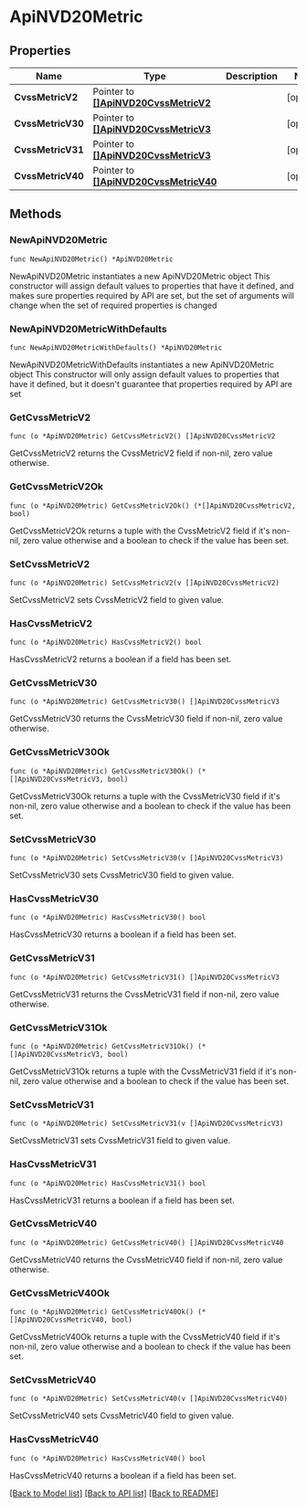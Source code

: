 # ApiNVD20Metric

## Properties

Name | Type | Description | Notes
------------ | ------------- | ------------- | -------------
**CvssMetricV2** | Pointer to [**[]ApiNVD20CvssMetricV2**](ApiNVD20CvssMetricV2.md) |  | [optional] 
**CvssMetricV30** | Pointer to [**[]ApiNVD20CvssMetricV3**](ApiNVD20CvssMetricV3.md) |  | [optional] 
**CvssMetricV31** | Pointer to [**[]ApiNVD20CvssMetricV3**](ApiNVD20CvssMetricV3.md) |  | [optional] 
**CvssMetricV40** | Pointer to [**[]ApiNVD20CvssMetricV40**](ApiNVD20CvssMetricV40.md) |  | [optional] 

## Methods

### NewApiNVD20Metric

`func NewApiNVD20Metric() *ApiNVD20Metric`

NewApiNVD20Metric instantiates a new ApiNVD20Metric object
This constructor will assign default values to properties that have it defined,
and makes sure properties required by API are set, but the set of arguments
will change when the set of required properties is changed

### NewApiNVD20MetricWithDefaults

`func NewApiNVD20MetricWithDefaults() *ApiNVD20Metric`

NewApiNVD20MetricWithDefaults instantiates a new ApiNVD20Metric object
This constructor will only assign default values to properties that have it defined,
but it doesn't guarantee that properties required by API are set

### GetCvssMetricV2

`func (o *ApiNVD20Metric) GetCvssMetricV2() []ApiNVD20CvssMetricV2`

GetCvssMetricV2 returns the CvssMetricV2 field if non-nil, zero value otherwise.

### GetCvssMetricV2Ok

`func (o *ApiNVD20Metric) GetCvssMetricV2Ok() (*[]ApiNVD20CvssMetricV2, bool)`

GetCvssMetricV2Ok returns a tuple with the CvssMetricV2 field if it's non-nil, zero value otherwise
and a boolean to check if the value has been set.

### SetCvssMetricV2

`func (o *ApiNVD20Metric) SetCvssMetricV2(v []ApiNVD20CvssMetricV2)`

SetCvssMetricV2 sets CvssMetricV2 field to given value.

### HasCvssMetricV2

`func (o *ApiNVD20Metric) HasCvssMetricV2() bool`

HasCvssMetricV2 returns a boolean if a field has been set.

### GetCvssMetricV30

`func (o *ApiNVD20Metric) GetCvssMetricV30() []ApiNVD20CvssMetricV3`

GetCvssMetricV30 returns the CvssMetricV30 field if non-nil, zero value otherwise.

### GetCvssMetricV30Ok

`func (o *ApiNVD20Metric) GetCvssMetricV30Ok() (*[]ApiNVD20CvssMetricV3, bool)`

GetCvssMetricV30Ok returns a tuple with the CvssMetricV30 field if it's non-nil, zero value otherwise
and a boolean to check if the value has been set.

### SetCvssMetricV30

`func (o *ApiNVD20Metric) SetCvssMetricV30(v []ApiNVD20CvssMetricV3)`

SetCvssMetricV30 sets CvssMetricV30 field to given value.

### HasCvssMetricV30

`func (o *ApiNVD20Metric) HasCvssMetricV30() bool`

HasCvssMetricV30 returns a boolean if a field has been set.

### GetCvssMetricV31

`func (o *ApiNVD20Metric) GetCvssMetricV31() []ApiNVD20CvssMetricV3`

GetCvssMetricV31 returns the CvssMetricV31 field if non-nil, zero value otherwise.

### GetCvssMetricV31Ok

`func (o *ApiNVD20Metric) GetCvssMetricV31Ok() (*[]ApiNVD20CvssMetricV3, bool)`

GetCvssMetricV31Ok returns a tuple with the CvssMetricV31 field if it's non-nil, zero value otherwise
and a boolean to check if the value has been set.

### SetCvssMetricV31

`func (o *ApiNVD20Metric) SetCvssMetricV31(v []ApiNVD20CvssMetricV3)`

SetCvssMetricV31 sets CvssMetricV31 field to given value.

### HasCvssMetricV31

`func (o *ApiNVD20Metric) HasCvssMetricV31() bool`

HasCvssMetricV31 returns a boolean if a field has been set.

### GetCvssMetricV40

`func (o *ApiNVD20Metric) GetCvssMetricV40() []ApiNVD20CvssMetricV40`

GetCvssMetricV40 returns the CvssMetricV40 field if non-nil, zero value otherwise.

### GetCvssMetricV40Ok

`func (o *ApiNVD20Metric) GetCvssMetricV40Ok() (*[]ApiNVD20CvssMetricV40, bool)`

GetCvssMetricV40Ok returns a tuple with the CvssMetricV40 field if it's non-nil, zero value otherwise
and a boolean to check if the value has been set.

### SetCvssMetricV40

`func (o *ApiNVD20Metric) SetCvssMetricV40(v []ApiNVD20CvssMetricV40)`

SetCvssMetricV40 sets CvssMetricV40 field to given value.

### HasCvssMetricV40

`func (o *ApiNVD20Metric) HasCvssMetricV40() bool`

HasCvssMetricV40 returns a boolean if a field has been set.


[[Back to Model list]](../README.md#documentation-for-models) [[Back to API list]](../README.md#documentation-for-api-endpoints) [[Back to README]](../README.md)


